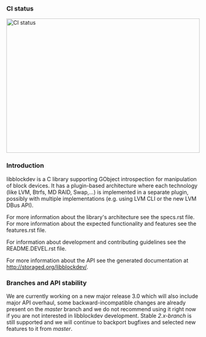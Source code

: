 ### CI status

<img alt="CI status" src="https://fedorapeople.org/groups/storage_apis/statuses/libblockdev-master.svg" width="100%" height="350ex" />


### Introduction

libblockdev is a C library supporting GObject introspection for manipulation of
block devices. It has a plugin-based architecture where each technology (like
LVM, Btrfs, MD RAID, Swap,...) is implemented in a separate plugin, possibly
with multiple implementations (e.g. using LVM CLI or the new LVM DBus API).

For more information about the library's architecture see the specs.rst
file. For more information about the expected functionality and features see the
features.rst file.

For information about development and contributing guidelines see the
README.DEVEL.rst file.

For more information about the API see the generated documentation at
http://storaged.org/libblockdev/.


### Branches and API stability

We are currently working on a new major release 3.0 which will also include major API
overhaul, some backward-incompatible changes are already present on the *master* branch
and we do not recommend using it right now if you are not interested in libblockdev
development. Stable *2.x-branch* is still supported and we will continue to backport
bugfixes and selected new features to it from *master*.
